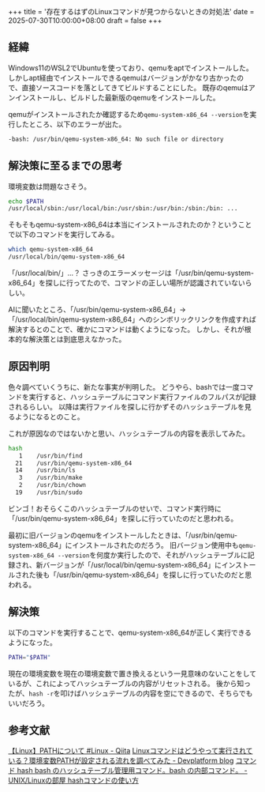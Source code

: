 +++
title = '存在するはずのLinuxコマンドが見つからないときの対処法'
date = 2025-07-30T10:00:00+08:00
draft = false
+++

## 経緯

Windows11のWSL2でUbuntuを使っており、qemuをaptでインストールした。
しかしapt経由でインストールできるqemuはバージョンがかなり古かったので、直接ソースコードを落としてきてビルドすることにした。
既存のqemuはアンインストールし、ビルドした最新版のqemuをインストールした。

qemuがインストールされたか確認するため`qemu-system-x86_64 --version`を実行したところ、以下のエラーが出た。

```bash
-bash: /usr/bin/qemu-system-x86_64: No such file or directory
```

## 解決策に至るまでの思考

環境変数は問題なさそう。

```bash
echo $PATH
/usr/local/sbin:/usr/local/bin:/usr/sbin:/usr/bin:/sbin:/bin: ...
```

そもそもqemu-system-x86_64は本当にインストールされたのか？ということで以下のコマンドを実行してみる。

```bash
which qemu-system-x86_64
/usr/local/bin/qemu-system-x86_64
```

「/usr/local/bin/」...？
さっきのエラーメッセージは「/usr/bin/qemu-system-x86_64」を探しに行ってたので、コマンドの正しい場所が認識されていないらしい。

AIに聞いたところ、「/usr/bin/qemu-system-x86_64」→「/usr/local/bin/qemu-system-x86_64」へのシンボリックリンクを作成すれば解決するとのことで、確かにコマンドは動くようになった。
しかし、それが根本的な解決策とは到底思えなかった。

## 原因判明

色々調べていくうちに、新たな事実が判明した。
どうやら、bashでは一度コマンドを実行すると、ハッシュテーブルにコマンド実行ファイルのフルパスが記録されるらしい。
以降は実行ファイルを探しに行かずそのハッシュテーブルを見るようになるとのこと。

これが原因なのではないかと思い、ハッシュテーブルの内容を表示してみた。

```bash
hash
   1    /usr/bin/find
  21    /usr/bin/qemu-system-x86_64
  14    /usr/bin/ls
   3    /usr/bin/make
   2    /usr/bin/chown
  19    /usr/bin/sudo
```

ビンゴ！おそらくこのハッシュテーブルのせいで、コマンド実行時に「/usr/bin/qemu-system-x86_64」を探しに行っていたのだと思われる。

最初に旧バージョンのqemuをインストールしたときは、「/usr/bin/qemu-system-x86_64」にインストールされたのだろう。
旧バージョン使用中も`qemu-system-x86_64 --version`を何度か実行したので、それがハッシュテーブルに記録され、新バージョンが「/usr/local/bin/qemu-system-x86_64」にインストールされた後も「/usr/bin/qemu-system-x86_64」を探しに行っていたのだと思われる。

## 解決策

以下のコマンドを実行することで、qemu-system-x86_64が正しく実行できるようになった。

```bash
PATH="$PATH"
```

現在の環境変数を現在の環境変数で置き換えるという一見意味のないことをしているが、これによってハッシュテーブルの内容がリセットされる。
後から知ったが、`hash -r`を叩けばハッシュテーブルの内容を空にできるので、そちらでもいいだろう。
  
## 参考文献

[【Linux】PATHについて #Linux - Qiita](https://qiita.com/ryouya3948/items/8edbd5d744c83dd41141)
[Linuxコマンドはどうやって実行されている？環境変数PATHが設定される流れを調べてみた - Devplatform blog](https://blog.devplatform.techmatrix.jp/blog/env-var-path-bash-001/)
[コマンド hash bash のハッシュテーブル管理用コマンド。bash の内部コマンド。 - UNIX/Linuxの部屋 hashコマンドの使い方](http://x68000.q-e-d.net/~68user/unix/pickup?hash)
